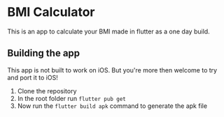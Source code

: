 # BMI Calculator

This is an app to calculate your BMI made in flutter as a one day build.

## Building the app

This app is not built to work on iOS. But you're more then welcome to try and port it to iOS!

 1. Clone the repository
 2. In the root folder run ```flutter pub get```
 3. Now run the ```flutter build apk``` command to generate the apk file
